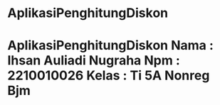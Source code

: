 # AplikasiPenghitungDiskon
# AplikasiPenghitungDiskon Nama : Ihsan Auliadi Nugraha Npm  : 2210010026 Kelas : Ti 5A Nonreg Bjm
